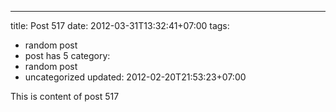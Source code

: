 ---
title: Post 517
date: 2012-03-31T13:32:41+07:00
tags:
  - random post
  - post has 5
category:
  - random post
  - uncategorized
updated: 2012-02-20T21:53:23+07:00

This is content of post 517